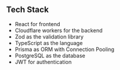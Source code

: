 ## Tech Stack 

- React for frontend 
- Cloudflare workers for the backend
- Zod as the validation library 
- TypeScript as the language
- Prisma as ORM with Connection Pooling
- PostgreSQL as the database
- JWT for authentication